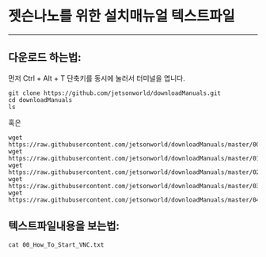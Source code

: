 # 젯슨나노를 위한 설치매뉴얼 텍스트파일
***

## 다운로드 하는법:

먼저 Ctrl + Alt + T 단축키를 동시에 눌러서 터미널을 엽니다.

```
git clone https://github.com/jetsonworld/downloadManuals.git
cd downloadManuals
ls
```

혹은

```
wget https://raw.githubusercontent.com/jetsonworld/downloadManuals/master/00_How_To_Start_VNC.txt
wget https://raw.githubusercontent.com/jetsonworld/downloadManuals/master/01_How_To_Install_The_CoolingFan.txt
wget https://raw.githubusercontent.com/jetsonworld/downloadManuals/master/02_Download_vimrc.txt
wget https://raw.githubusercontent.com/jetsonworld/downloadManuals/master/03_How_To_Install_VSCode.txt
wget https://raw.githubusercontent.com/jetsonworld/downloadManuals/master/04_How_To_Install_Jupyter_Notebook.txt
```

## 텍스트파일내용을 보는법:

```
cat 00_How_To_Start_VNC.txt
```
